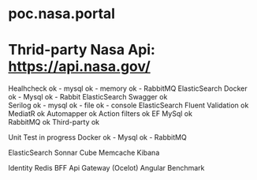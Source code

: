 # poc.nasa.portal

# Thrid-party Nasa Api: https://api.nasa.gov/

Healhcheck
	ok - mysql
	ok - memory
	ok - RabbitMQ
	ElasticSearch
Docker
	ok - Mysql
	ok - Rabbit
	ElasticSearch
Swagger
	ok	
Serilog
	ok - mysql
	ok - file
	ok - console
	ElasticSearch
Fluent Validation
	ok
MediatR
	ok
Automapper
	ok
Action filters
	ok
EF MySql
	ok	
RabbitMQ
	ok
Third-party
	ok


Unit Test
	in progress
Docker
	ok - Mysql
	ok - RabbitMQ


ElasticSearch
Sonnar Cube
Memcache
Kibana

Identity
Redis
BFF
Api Gateway (Ocelot)
Angular
Benchmark